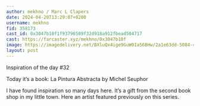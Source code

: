 ```yaml
---
author: mekhno / Marc L Clapers
date: 2024-04-20T13:29:07+0200
username: mekhno
fid: 358173
cast_id: 0x3047b10f1f93796509f32d918a912fbead504717
cast: https://farcaster.xyz/mekhno/0x3047b10f
image: https://imagedelivery.net/BXluQx4ige9GuW0Ia56BHw/2a1e63dd-5084-4cfc-8cee-aa1065706000/original
layout: post
---
```


Inspiration of the day #32

Today it’s a book: La Pintura Abstracta by Michel Seuphor

I have found inspiration so many days here. It’s a gift from the second book shop in my little town.
Here an artist featured previously on this series.

<img src='https://imagedelivery.net/BXluQx4ige9GuW0Ia56BHw/2a1e63dd-5084-4cfc-8cee-aa1065706000/original' alt='' referrerpolicy='no-referrer'/>
<img src='https://imagedelivery.net/BXluQx4ige9GuW0Ia56BHw/6be19285-eec5-411f-5ae1-91cbcec8a000/original' alt='' referrerpolicy='no-referrer'/>
